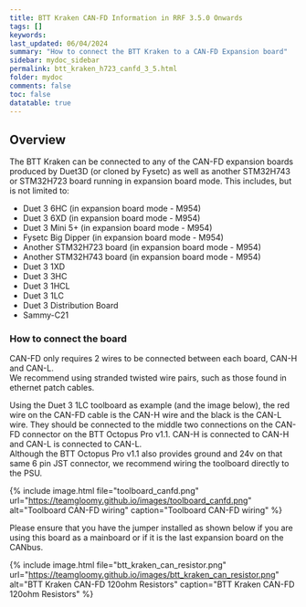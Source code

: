 ```yaml
---
title: BTT Kraken CAN-FD Information in RRF 3.5.0 Onwards
tags: []
keywords: 
last_updated: 06/04/2024
summary: "How to connect the BTT Kraken to a CAN-FD Expansion board"
sidebar: mydoc_sidebar
permalink: btt_kraken_h723_canfd_3_5.html
folder: mydoc
comments: false
toc: false
datatable: true
---
```


## Overview

The BTT Kraken can be connected to any of the CAN-FD expansion boards produced by Duet3D (or cloned by Fysetc) as well as another STM32H743 or STM32H723 board running in expansion board mode. This includes, but is not limited to:

* Duet 3 6HC (in expansion board mode - M954)
* Duet 3 6XD (in expansion board mode - M954)
* Duet 3 Mini 5+ (in expansion board mode - M954)
* Fysetc Big Dipper (in expansion board mode - M954)
* Another STM32H723 board (in expansion board mode - M954)
* Another STM32H743 board (in expansion board mode - M954)
* Duet 3 1XD
* Duet 3 3HC
* Duet 3 1HCL
* Duet 3 1LC
* Duet 3 Distribution Board
* Sammy-C21

### How to connect the board

CAN-FD only requires 2 wires to be connected between each board, CAN-H and CAN-L.  
We recommend using stranded twisted wire pairs, such as those found in ethernet patch cables.

Using the Duet 3 1LC toolboard as example (and the image below), the red wire on the CAN-FD cable is the CAN-H wire and the black is the CAN-L wire. They should be connected to the middle two connections on the CAN-FD connector on the BTT Octopus Pro v1.1. CAN-H is connected to CAN-H and CAN-L is connected to CAN-L.  
Although the BTT Octopus Pro v1.1 also provides ground and 24v on that same 6 pin JST connector, we recommend wiring the toolboard directly to the PSU.

{% include image.html file="toolboard_canfd.png" url="<https://teamgloomy.github.io/images/toolboard_canfd.png>" alt="Toolboard CAN-FD wiring" caption="Toolboard CAN-FD wiring" %}

Please ensure that you have the jumper installed as shown below if you are using this board as a mainboard or if it is the last expansion board on the CANbus.  

{% include image.html file="btt_kraken_can_resistor.png" url="<https://teamgloomy.github.io/images/btt_kraken_can_resistor.png>" alt="BTT Kraken CAN-FD 120ohm Resistors" caption="BTT Kraken CAN-FD 120ohm Resistors" %}
